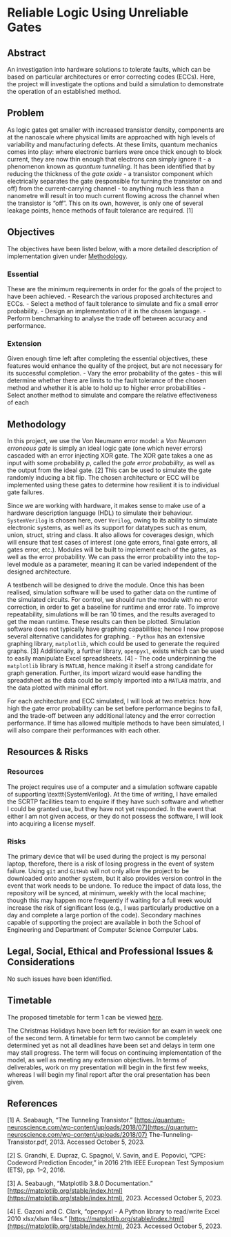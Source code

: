 # Reliable Logic Using Unreliable Gates

## Abstract
An investigation into hardware solutions to tolerate faults, which can be based on particular architectures or error correcting codes (ECCs). Here, the project will investigate the options and build a simulation to demonstrate the operation of an established method.


## Problem
As logic gates get smaller with increased transistor density, components are at the nanoscale where physical limits are approached with high levels of variability and manufacturing defects. At these limits, quantum mechanics comes into play: where electronic barriers were once thick enough to block current, they are now thin enough that electrons can simply ignore it - a phenomenon known as _quantum tunnelling_. It has been identified that by reducing the thickness of the _gate oxide_ - a transistor component which electrically separates the gate (responsible for turning the transistor on and off) from the current-carrying channel - to anything much less than a nanometre will result in too much current flowing across the channel when the transistor is “off”. This on its own, however, is only one of several leakage points, hence methods of fault tolerance are required. [1]


## Objectives
The objectives have been listed below, with a more detailed description of implementation given under [Methodology](#methodology).

### Essential
These are the minimum requirements in order for the goals of the project to have been achieved.
    - Research the various proposed architectures and ECCs.
    - Select a method of fault tolerance to simulate and fix a small error probability.
    - Design an implementation of it in the chosen language.
    - Perform benchmarking to analyse the trade off between accuracy and performance.

### Extension
Given enough time left after completing the essential objectives, these features would enhance the quality of the 
project, but are not necessary for its successful completion.
    - Vary the error probability of the gates - this will determine whether there are limits to the fault  tolerance of the chosen method and whether it is able to hold up to higher error probabilities
    - Select another method to simulate and compare the relative effectiveness of each


## Methodology
In this project, we use the Von Neumann error model: a _Von Neumann erroneous gate_ is simply an ideal logic gate (one which never errors) cascaded with an error injecting XOR gate. The XOR gate takes a one as input with some probability _p_, called the _gate error probability_, as well as the output from the ideal gate. [2] This can be used to simulate the gate randomly inducing a bit flip. The chosen architecture or ECC will be implemented using these gates to determine how resilient it is to individual gate failures.

Since we are working with hardware, it makes sense to make use of a hardware description language (HDL) to simulate their behaviour. `SystemVerilog` is chosen here, over `Verilog`, owing to its ability to simulate electronic systems, as well as its support for datatypes such as enum, union, struct, string and class. It also allows for coverages design, which will ensure that test cases of interest (one gate errors, final gate errors, all gates error, etc.). Modules will be built to implement each of the gates, as well as the error probability. We can pass the error probability into the top-level module as a parameter, meaning it can be varied independent of the designed architecture.

A testbench will be designed to drive the module. Once this has been realised, simulation software will be used to gather data on the runtime of the simulated circuits. For control, we should run the module with no error correction, in order to get a baseline for runtime and error rate. To improve repeatability, simulations will be ran 10 times, and the results averaged to get the mean runtime. These results can then be plotted. Simulation software does not typically have graphing capabilities; hence I now propose several alternative candidates for graphing.
    - `Python` has an extensive graphing library, `matplotlib`, which could be used to generate the required graphs. [3] Additionally, a further library, `openpyxl`, exists which can be used to easily manipulate Excel spreadsheets. [4]
    - The code underpinning the `matplotlib` library is `MATLAB`, hence making it itself a strong candidate for graph generation. Further, its import wizard would ease handling the spreadsheet as the data could be simply imported into a `MATLAB` matrix, and the data plotted with minimal effort.

For each architecture and ECC simulated, I will look at two metrics: how high the gate error probability 
can be set before performance begins to fail, and the trade-off between any additional latency and the error 
correction performance. If time has allowed multiple methods to have been simulated, I will also compare their 
performances with each other.


## Resources & Risks
### Resources
The project requires use of a computer and a simulation software capable of supporting \texttt{SystemVerilog}. At the time of writing, I have emailed the SCRTP facilities team to enquire if they have such software and whether I could be granted use, but they have not yet responded. In the event that either I am not given access, or they do not possess the software, I will look into acquiring a license myself.

### Risks
The primary device that will be used during the project is my personal laptop, therefore, there is a risk of losing progress in the event of system failure. Using `git` and `GitHub` will not only allow the project to be downloaded onto another system, but it also provides version control in the event that work needs to be undone. To reduce the impact of data loss, the repository will be synced, at minimum, weekly with the local machine; though this may happen more frequently if waiting for a full week would increase the risk of significant loss (e.g., I was particularly productive on a day and complete a large portion of the code). Secondary machines capable of supporting the project are available in both the School of Engineering and Department of Computer Science Computer Labs.


## Legal, Social, Ethical and Professional Issues & Considerations
No such issues have been identified.


## Timetable
The proposed timetable for term 1 can be viewed [here](https://github.com/alimmeek/reliable-logic-using-unreliable-gates/blob/main/docs/chart.pdf).

The Christmas Holidays have been left for revision for an exam in week one of the second term. A timetable for term two cannot be completely determined yet as not all deadlines have been set and delays in term one may stall progress. The term will focus on continuing implementation of the model, as well as meeting any extension objectives. In terms of deliverables, work on my presentation will begin in the first few weeks, whereas I will begin my final report after the oral presentation has been given.

## References
[1] A. Seabaugh, “The Tunneling Transistor.” [https://quantum-neuroscience.com/wp-content/uploads/2018/07](https://quantum-neuroscience.com/wp-content/uploads/2018/07) The-Tunneling-Transistor.pdf, 2013. Accessed October 5, 2023.

[2] S. Grandhi, E. Dupraz, C. Spagnol, V. Savin, and E. Popovici, “CPE: Codeword Prediction Encoder,” in 2016 21th IEEE European Test Symposium (ETS), pp. 1–2, 2016.

[3] A. Seabaugh, “Matplotlib 3.8.0 Documentation.” [https://matplotlib.org/stable/index.html](https://matplotlib.org/stable/index.html), 2023. Accessed October 5, 2023.

[4] E. Gazoni and C. Clark, “openpyxl - A Python library to read/write Excel 2010 xlsx/xlsm files.” [https://matplotlib.org/stable/index.html](https://matplotlib.org/stable/index.html), 2023. Accessed October 5, 2023.

